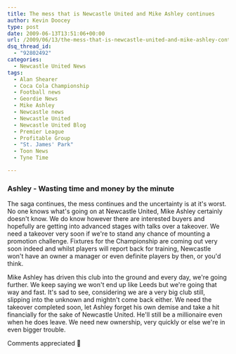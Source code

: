 ```yaml
---
title: The mess that is Newcastle United and Mike Ashley continues
author: Kevin Doocey
type: post
date: 2009-06-13T13:51:06+00:00
url: /2009/06/13/the-mess-that-is-newcastle-united-and-mike-ashley-continues/
dsq_thread_id:
  - "92802492"
categories:
  - Newcastle United News
tags:
  - Alan Shearer
  - Coca Cola Championship
  - Football news
  - Geordie News
  - Mike Ashley
  - Newcastle news
  - Newcastle United
  - Newcastle United Blog
  - Premier League
  - Profitable Group
  - "St. James' Park"
  - Toon News
  - Tyne Time

---
```

### Ashley - Wasting time and money by the minute

The saga continues, the mess continues and the uncertainty is at it's worst. No one knows what's going on at Newcastle United, Mike Ashley certainly doesn't know. We do know however there are interested buyers and hopefully are getting into advanced stages with talks over a takeover. We need a takeover very soon if we're to stand any chance of mounting a promotion challenge. Fixtures for the Championship are coming out very soon indeed and whilst players will report back for training, Newcastle won't have an owner a manager or even definite players by then, or you'd think.

Mike Ashley has driven this club into the ground and every day, we're going further. We keep saying we won't end up like Leeds but we're going that way and fast. It's sad to see, considering we are a very big club still, slipping into the unknown and mightn't come back either. We need the takeover completed soon, let Ashley forget his own demise and take a hit financially for the sake of Newcastle United. He'll still be a millionaire even when he does leave. We need new ownership, very quickly or else we're in even bigger trouble.

Comments appreciated 🙂
